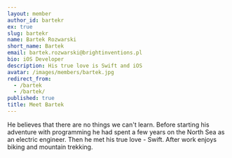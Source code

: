 ```yaml
---
layout: member
author_id: bartekr
ex: true
slug: bartekr
name: Bartek Rozwarski
short_name: Bartek
email: bartek.rozwarski@brightinventions.pl
bio: iOS Developer
description: His true love is Swift and iOS
avatar: /images/members/bartek.jpg
redirect_from:
  - /bartek
  - /bartek/
published: true
title: Meet Bartek
---
```

He believes that there are no things we can't learn. Before starting his adventure with programming he had spent a few years on the North Sea as an electric engineer. Then he met his true love - Swift. After work enjoys biking and mountain trekking.